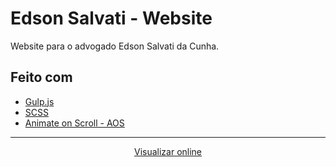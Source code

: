 # Edson Salvati - Website

Website para o advogado Edson Salvati da Cunha.
## Feito com

- [Gulp.js](https://gulpjs.com/)
- [SCSS](https://sass-lang.com/)
- [Animate on Scroll - AOS](https://michalsnik.github.io/aos/)
  
---
 <a style="text-align: center; display: block;" href="https://edson-salvati.vercel.app/">Visualizar online</a>  
